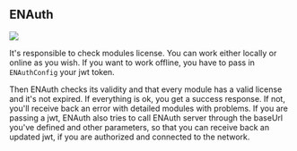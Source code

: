 ## ENAuth

![](https://badgen.net/badge/stable/1.1.2/blue)

It's responsible to check modules license.
You can work either locally or online as you wish. If you want to work offline, you have to pass in `ENAuthConfig` your jwt token.

Then ENAuth checks its validity and that every module has a valid license and it's not expired.
If everything is ok, you get a success response.
If not, you'll receive back an error with detailed modules with problems.
If you are passing a jwt, ENAuth also tries to call ENAuth server through the baseUrl you've defined and other parameters, so that you can receive back an updated jwt, if you are authorized and connected to the network.
